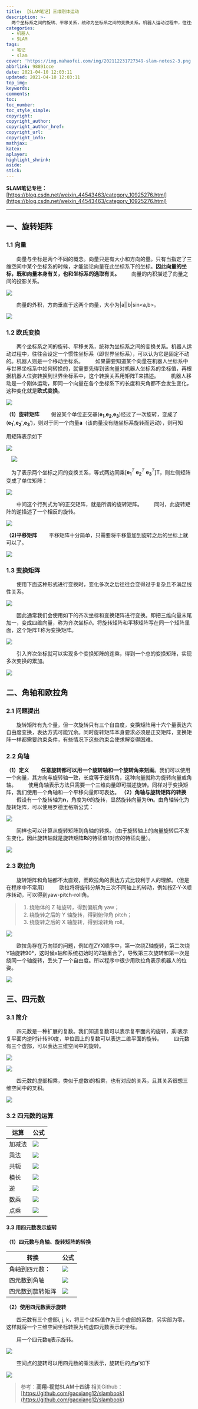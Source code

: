 ```yaml
---
title: 【SLAM笔记】三维刚体运动
description: >-
  两个坐标系之间的旋转、平移关系，统称为坐标系之间的变换关系。机器人运动过程中，往往会设定一个惯性坐标系（即世界坐标系），可以认为它是固定不动的。机器人则是一个移动坐标系。
categories:
  - 机器人
  - SLAM
tags:
  - 笔记
  - slam
cover: 'https://img.mahaofei.com/img/202112231727349-slam-notes2-3.png'
abbrlink: 98891cce
date: 2021-04-10 12:03:11
updated: 2021-04-10 12:03:11
top_img:
keywords:
comments:
toc:
toc_number:
toc_style_simple:
copyright:
copyright_author:
copyright_author_href:
copyright_url:
copyright_info:
mathjax:
katex:
aplayer:
highlight_shrink:
aside:
stick:
---
```


**SLAM笔记专栏：**[https://blog.csdn.net/weixin_44543463/category_10925276.html](https://blog.csdn.net/weixin_44543463/category_10925276.html)

---
## 一、旋转矩阵
### 1.1 向量
&emsp;&emsp;向量与坐标是两个不同的概念。向量只是有大小和方向的量。只有当指定了三维空间中某个坐标系的时候，才能谈论向量在此坐标系下的坐标。**因此向量的坐标，既和向量本身有关，也和坐标系的选取有关。**
&emsp;&emsp;向量的内积描述了向量之间的投影关系。

![](https://img.mahaofei.com/img/202112231726158-slam-notes2-1.png)

&emsp;&emsp;向量的外积，方向垂直于这两个向量，大小为|a||b|sin<a,b>。

![](https://img.mahaofei.com/img/202112231727876-slam-notes2-2.png)



### 1.2 欧氏变换
&emsp;&emsp;两个坐标系之间的旋转、平移关系，统称为坐标系之间的变换关系。机器人运动过程中，往往会设定一个惯性坐标系（即世界坐标系），可以认为它是固定不动的。机器人则是一个移动坐标系。
&emsp;&emsp;如果需要知道某个向量在机器人坐标系中与世界坐标系中如何转换的，就需要先得到该向量对机器人坐标系的坐标值，再根据机器人位姿转换到世界坐标系中，这个转换关系用矩阵T来描述。
&emsp;&emsp;机器人移动是一个刚体运动，即同一个向量在各个坐标系下的长度和夹角都不会发生变化，这种变化就是**欧式变换**。

![](https://img.mahaofei.com/img/202112231727349-slam-notes2-3.png)



**（1）旋转矩阵**
&emsp;&emsp;假设某个单位正交基($\boldsymbol{e_1}$,$\boldsymbol {e_2}$,$\boldsymbol{e_3}$)经过了一次旋转，变成了($\boldsymbol {e_1}'$,$\boldsymbol{e_2}'$,$\boldsymbol {e_3}'$)，则对于同一个向量$\boldsymbol{a}$（该向量没有随坐标系旋转而运动），则可知

用矩阵表示如下

![](https://img.mahaofei.com/img/202112231727592-slam-notes2-4.png)



&emsp;![](https://img.mahaofei.com/img/202112231727422-slam-notes2-5.png)



&emsp;为了表示两个坐标之间的变换关系，等式两边同乘[$\boldsymbol{e_1}^T$ $\boldsymbol{e_2}^T$ $\boldsymbol{e_3}^T$]T，则左侧矩阵变成了单位矩阵：

![](https://img.mahaofei.com/img/202112231728395-slam-notes2-6.png)

&emsp;&emsp;中间这个行列式为1的正交矩阵，就是所谓的旋转矩阵。
&emsp;&emsp;同时，此旋转矩阵的逆描述了一个相反的旋转。

![](https://img.mahaofei.com/img/202112231729153-slam-notes2-7.png)

**（2)平移矩阵**
&emsp;&emsp;平移矩阵十分简单，只需要将平移量加到旋转之后的坐标上就可以了。

![](https://img.mahaofei.com/img/202112231729229-slam-notes2-8.png)

### 1.3 变换矩阵
&emsp;&emsp;使用下面这种形式进行变换时，变化多次之后往往会变得过于复杂且不满足线性关系。

![](https://img.mahaofei.com/img/202112231729425-slam-notes2-9.png)

&emsp;&emsp;因此通常我们会使用如下的齐次坐标和变换矩阵进行变换。即把三维向量末尾加一，变成四维向量，称为齐次坐标$\tilde{a}$。将旋转矩阵和平移矩阵写在同一个矩阵里面，这个矩阵T称为变换矩阵。

![](https://img.mahaofei.com/img/202112231730503-slam-notes2-10.png)

&emsp;&emsp;引入齐次坐标就可以实现多个变换矩阵的连乘，得到一个总的变换矩阵，实现多次变换的累加。

![](https://img.mahaofei.com/img/202112231731355-slam-notes2-11.png)



## 二、角轴和欧拉角
### 2.1 问题提出
&emsp;&emsp;旋转矩阵有九个量，但一次旋转只有三个自由度，变换矩阵用十六个量表达六自由度变换，表达方式可能冗余。同时旋转矩阵本身要求必须是正交矩阵，变换矩阵一样都需要约束条件，有些情况下这些约束会使求解变得困难。
### 2.2 角轴
**（1）定义**
&emsp;&emsp;**任意旋转都可以用一个旋转轴和一个旋转角来刻画**。我们可以使用一个向量，其方向与旋转轴一致，长度等于旋转角，这种向量就称为旋转向量或角轴。
&emsp;&emsp;使用角轴表示方法只需要一个三维向量即可描述旋转。同样对于变换矩阵，我们使用一个角轴和一个平移向量即可表达。
**（2）角轴与旋转矩阵的转换**
&emsp;&emsp;假设有一个旋转轴为$\boldsymbol {n}$，角度为θ的旋转，显然旋转向量为θ$\boldsymbol {n}$。由角轴转化为旋转矩阵，可以使用罗德里格斯公式：

![](https://img.mahaofei.com/img/202112231731480-slam-notes2-12.png)

&emsp;&emsp;同样也可以计算从旋转矩阵到角轴的转换。（由于旋转轴上的向量旋转后不发生变化，因此旋转轴就是旋转矩阵$\boldsymbol {R}$的特征值1对应的特征向量）。

![](https://img.mahaofei.com/img/202112231732000-slam-notes2-13.png)



### 2.3 欧拉角
&emsp;&emsp;旋转矩阵和角轴都不太直观，而欧拉角的表达方式比较利于人的理解。（但是在程序中不常用）
&emsp;&emsp;欧拉将将旋转分解为三次不同轴上的转动，例如按Z-Y-X顺序转动，可以得到yaw-pitch-roll角。

> 1. 绕物体的 Z 轴旋转，得到偏航角 yaw；
> 2. 绕旋转之后的 Y 轴旋转，得到俯仰角 pitch；
> 3. 绕旋转之后的 X 轴旋转，得到滚转角 roll。

![](https://img.mahaofei.com/img/202112231732937-slam-notes2-14.png)



&emsp;&emsp;欧拉角存在万向锁的问题，例如在ZYX顺序中，第一次绕Z轴旋转，第二次绕Y轴旋转90°，这时候x轴和系统初始时的Z轴重合了，导致第三次旋转和第一次是绕同一个轴旋转，丢失了一个自由度。所以程序中很少用欧拉角表示机器人的位姿。

![](https://img.mahaofei.com/img/202112231732880-slam-notes2-15.png)



## 三、四元数
### 3.1 简介
&emsp;&emsp;四元数是一种扩展的复数。我们知道复数可以表示复平面内的旋转，乘i表示复平面内逆时针转90度，单位圆上的复数可以表达二维平面的旋转。
&emsp;&emsp;四元数有三个虚部，可以表达三维空间中的旋转。

![](https://img.mahaofei.com/img/202112231733226-slam-notes2-16.png)

![](https://img.mahaofei.com/img/202112231733270-slam-notes2-17.png)

&emsp;&emsp;四元数的虚部相乘，类似于虚数i的相乘，也有对应的关系，且其关系很想三维空间中的叉积。

![](https://img.mahaofei.com/img/202112231734265-slam-notes2-18.png)



### 3.2 四元数的运算

| 运算   | 公式                                                         |
| ------ | ------------------------------------------------------------ |
| 加减法 | ![](https://img.mahaofei.com/img/202112231734688-slam-notes2-19.png) |
| 乘法   | ![](https://img.mahaofei.com/img/202112231734564-slam-notes2-20.png) |
| 共轭   | ![](https://img.mahaofei.com/img/202112231735700-slam-notes2-21.png) |
| 模长   | ![](https://img.mahaofei.com/img/202112231735117-slam-notes2-22.png) |
| 逆     | ![](https://img.mahaofei.com/img/202112231736441-slam-notes2-23.png) |
| 数乘   | ![](https://img.mahaofei.com/img/202112231736563-slam-notes2-24.png) |
| 点乘   | ![](https://img.mahaofei.com/img/202112231736291-slam-notes2-25.png) |



#### 3.3 用四元数表示旋转



**（1）四元数与角轴、旋转矩阵的转换**  



| 转换             | 公式                                                         |
| ---------------- | ------------------------------------------------------------ |
| 角轴到四元数：   | ![](https://img.mahaofei.com/img/202112231740376-slam-notes2-26.png) |
| 四元数到角轴     | ![](https://img.mahaofei.com/img/202112231740724-slam-notes2-27.png) |
| 四元数到旋转矩阵 | ![](https://img.mahaofei.com/img/202112231740443-slam-notes2-28.png) |



**（2）使用四元数表示旋转**



&emsp;&emsp;四元数有三个虚部i, j, k，将三个坐标值作为三个虚部的系数，另实部为零，这样就将一个三维空间坐标转换为纯虚四元数表示的坐标。

&emsp;&emsp;用一个四元数$\boldsymbol{q}$表示旋转。



![](https://img.mahaofei.com/img/202112231740466-slam-notes2-29.png)



&emsp;&emsp;空间点的旋转可以用四元数的乘法表示，旋转后的点$\boldsymbol{p'}$如下



![](https://img.mahaofei.com/img/202112231741907-slam-notes2-30.png)



>参考：**高翔-视觉SLAM十四讲**
>相关Github：[https://github.com/gaoxiang12/slambook](https://github.com/gaoxiang12/slambook)
